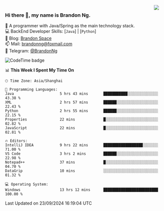 <img  align="right" src="https://github-readme-stats-brandon0824.vercel.app/api/top-langs/?username=brandon0824&layout=compact">

### Hi there 👋, my name is Brandon Ng.

🌱 A programmer with Java/Spring as the main technology stack.  
💻 BackEnd Developer Skills: [`Java`] | [`Python`]  
📝 Blog: [Brandon Space](https://brandonng.tech)  
📫 Mail: brandonng@foxmail.com  
📰 Telegram: [@BrandonNg](https://t.me/BrandonNg24)  

![CodeTime badge](https://img.shields.io/endpoint?style=flat-square&url=https%3A%2F%2Fapi.codetime.dev%2Fshield%3Fid%3D128%26project%3D%26in%3D604800000)

<!--START_SECTION:waka-->
📊 **This Week I Spent My Time On** 

```text
🕑︎ Time Zone: Asia/Shanghai

💬 Programming Languages: 
Java                     5 hrs 43 mins       ███████████░░░░░░░░░░░░░░   43.38 % 
XML                      2 hrs 57 mins       ██████░░░░░░░░░░░░░░░░░░░   22.43 % 
Python                   2 hrs 55 mins       ██████░░░░░░░░░░░░░░░░░░░   22.15 % 
Properties               22 mins             █░░░░░░░░░░░░░░░░░░░░░░░░   02.82 % 
JavaScript               22 mins             █░░░░░░░░░░░░░░░░░░░░░░░░   02.81 % 

🔥 Editors: 
IntelliJ IDEA            9 hrs 22 mins       ██████████████████░░░░░░░   71.00 % 
VS Code                  3 hrs 2 mins        ██████░░░░░░░░░░░░░░░░░░░   22.98 % 
Notepad++                37 mins             █░░░░░░░░░░░░░░░░░░░░░░░░   04.70 % 
DataGrip                 10 mins             ░░░░░░░░░░░░░░░░░░░░░░░░░   01.32 % 

💻 Operating System: 
Windows                  13 hrs 12 mins      █████████████████████████   100.00 % 
```


 Last Updated on 23/09/2024 16:19:04 UTC
<!--END_SECTION:waka-->
